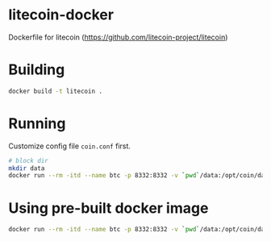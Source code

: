 # litecoin-docker
Dockerfile for litecoin (<https://github.com/litecoin-project/litecoin>)


# Building

```bash
docker build -t litecoin .
```

# Running

Customize config file `coin.conf` first.

```bash
# block dir
mkdir data
docker run --rm -itd --name btc -p 8332:8332 -v `pwd`/data:/opt/coin/data -v `pwd`/coin.conf:/opt/coin/coin.conf litecoin
```

# Using pre-built docker image

```bash
docker run --rm -itd --name btc -p 8332:8332 -v `pwd`/data:/opt/coin/data -v `pwd`/coin.conf:/opt/coin/coin.conf wshub/litecoin
```
